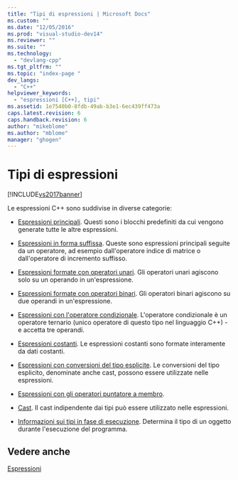 ```yaml
---
title: "Tipi di espressioni | Microsoft Docs"
ms.custom: ""
ms.date: "12/05/2016"
ms.prod: "visual-studio-dev14"
ms.reviewer: ""
ms.suite: ""
ms.technology: 
  - "devlang-cpp"
ms.tgt_pltfrm: ""
ms.topic: "index-page "
dev_langs: 
  - "C++"
helpviewer_keywords: 
  - "espressioni [C++], tipi"
ms.assetid: 1e7540b0-8fdb-49ab-b3e1-6ec439ff473a
caps.latest.revision: 6
caps.handback.revision: 6
author: "mikeblome"
ms.author: "mblome"
manager: "ghogen"
---
```

# Tipi di espressioni
[!INCLUDE[vs2017banner](../assembler/inline/includes/vs2017banner.md)]

Le espressioni C\+\+ sono suddivise in diverse categorie:  
  
-   [Espressioni principali](../cpp/primary-expressions.md).  Questi sono i blocchi predefiniti da cui vengono generate tutte le altre espressioni.  
  
-   [Espressioni in forma suffissa](../cpp/postfix-expressions.md).  Queste sono espressioni principali seguite da un operatore, ad esempio dall'operatore indice di matrice o dall'operatore di incremento suffisso.  
  
-   [Espressioni formate con operatori unari](../cpp/expressions-with-unary-operators.md).  Gli operatori unari agiscono solo su un operando in un'espressione.  
  
-   [Espressioni formate con operatori binari](../cpp/expressions-with-binary-operators.md).  Gli operatori binari agiscono su due operandi in un'espressione.  
  
-   [Espressioni con l'operatore condizionale](../cpp/conditional-operator-q.md).  L'operatore condizionale è un operatore ternario \(unico operatore di questo tipo nel linguaggio C\+\+\) \- e accetta tre operandi.  
  
-   [Espressioni costanti](../cpp/cpp-constant-expressions.md).  Le espressioni costanti sono formate interamente da dati costanti.  
  
-   [Espressioni con conversioni del tipo esplicite](http://msdn.microsoft.com/it-it/060ad6b4-9592-4f3e-8509-a20ac84a85ae).  Le conversioni del tipo esplicito, denominate anche cast, possono essere utilizzate nelle espressioni.  
  
-   [Espressioni con gli operatori puntatore a membro](../cpp/pointer-to-member-operators-dot-star-and-star.md).  
  
-   [Cast](../cpp/casting.md).  Il cast indipendente dai tipi può essere utilizzato nelle espressioni.  
  
-   [Informazioni sui tipi in fase di esecuzione](../cpp/run-time-type-information.md).  Determina il tipo di un oggetto durante l'esecuzione del programma.  
  
## Vedere anche  
 [Espressioni](../cpp/expressions-cpp.md)